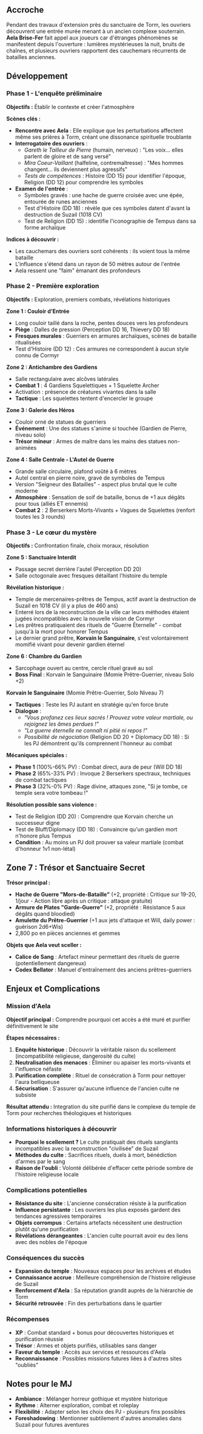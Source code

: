 ## Accroche

Pendant des travaux d'extension près du sanctuaire de Torm, les ouvriers découvrent une entrée murée menant à un ancien complexe souterrain. **Aela Brise-Fer** fait appel aux joueurs car d'étranges phénomènes se manifestent depuis l'ouverture : lumières mystérieuses la nuit, bruits de chaînes, et plusieurs ouvriers rapportent des cauchemars récurrents de batailles anciennes.

## Développement

### Phase 1 - L'enquête préliminaire

**Objectifs :** Établir le contexte et créer l'atmosphère

**Scènes clés :**

- **Rencontre avec Aela** : Elle explique que les perturbations affectent même ses prières à Torm, créant une dissonance spirituelle troublante
- **Interrogatoire des ouvriers** :
    - _Gareth le Tailleur de Pierre_ (humain, nerveux) : "Les voix... elles parlent de gloire et de sang versé"
    - _Mira Coeur-Vaillant_ (halfeline, contremaîtresse) : "Mes hommes changent... ils deviennent plus agressifs"
    - _Tests de compétences_ : Histoire (DD 15) pour identifier l'époque, Religion (DD 12) pour comprendre les symboles
- **Examen de l'entrée** :
    - Symboles gravés : une hache de guerre croisée avec une épée, entourée de runes anciennes
    - Test d'Histoire (DD 18) : révèle que ces symboles datent d'avant la destruction de Suzail (1018 CV)
    - Test de Religion (DD 15) : identifie l'iconographie de Tempus dans sa forme archaïque

**Indices à découvrir :**

- Les cauchemars des ouvriers sont cohérents : ils voient tous la même bataille
- L'influence s'étend dans un rayon de 50 mètres autour de l'entrée
- Aela ressent une "faim" émanant des profondeurs

### Phase 2 - Première exploration

**Objectifs :** Exploration, premiers combats, révélations historiques

**Zone 1 : Couloir d'Entrée**

- Long couloir taillé dans la roche, pentes douces vers les profondeurs
- **Piège** : Dalles de pression (Perception DD 16, Thievery DD 18)
- **Fresques murales** : Guerriers en armures archaïques, scènes de bataille ritualisées
- Test d'Histoire (DD 12) : Ces armures ne correspondent à aucun style connu de Cormyr

**Zone 2 : Antichambre des Gardiens**

- Salle rectangulaire avec alcôves latérales
- **Combat 1** : 4 Gardiens Squelettiques + 1 Squelette Archer
- Activation : présence de créatures vivantes dans la salle
- **Tactique** : Les squelettes tentent d'encercler le groupe

**Zone 3 : Galerie des Héros**

- Couloir orné de statues de guerriers
- **Événement** : Une des statues s'anime si touchée (Gardien de Pierre, niveau solo)
- **Trésor mineur** : Armes de maître dans les mains des statues non-animées

**Zone 4 : Salle Centrale - L'Autel de Guerre**

- Grande salle circulaire, plafond voûté à 6 mètres
- Autel central en pierre noire, gravé de symboles de Tempus
- Version "Seigneur des Batailles" - aspect plus brutal que le culte moderne
- **Atmosphère** : Sensation de soif de bataille, bonus de +1 aux dégâts pour tous (alliés ET ennemis)
- **Combat 2** : 2 Berserkers Morts-Vivants + Vagues de Squelettes (renfort toutes les 3 rounds)

### Phase 3 - Le cœur du mystère

**Objectifs :** Confrontation finale, choix moraux, résolution

**Zone 5 : Sanctuaire Interdit**

- Passage secret derrière l'autel (Perception DD 20)
- Salle octogonale avec fresques détaillant l'histoire du temple

**Révélation historique :**

- Temple de mercenaires-prêtres de Tempus, actif avant la destruction de Suzail en 1018 CV (il y a plus de 460 ans)
- Enterré lors de la reconstruction de la ville car leurs méthodes étaient jugées incompatibles avec la nouvelle vision de Cormyr
- Les prêtres pratiquaient des rituels de "Guerre Éternelle" - combat jusqu'à la mort pour honorer Tempus
- Le dernier grand prêtre, **Korvain le Sanguinaire**, s'est volontairement momifié vivant pour devenir gardien éternel

**Zone 6 : Chambre du Gardien**

- Sarcophage ouvert au centre, cercle rituel gravé au sol
- **Boss Final** : Korvain le Sanguinaire (Momie Prêtre-Guerrier, niveau Solo +2)

**Korvain le Sanguinaire** (Momie Prêtre-Guerrier, Solo Niveau 7)

- **Tactiques** : Teste les PJ autant en stratégie qu'en force brute
- **Dialogue** :
    - _"Vous profanez ces lieux sacrés ! Prouvez votre valeur martiale, ou rejoignez les âmes perdues !"_
    - _"La guerre éternelle ne connaît ni pitié ni repos !"_
    - _Possibilité de négociation_ (Religion DD 20 + Diplomacy DD 18) : Si les PJ démontrent qu'ils comprennent l'honneur au combat

**Mécaniques spéciales :**

- **Phase 1** (100%-66% PV) : Combat direct, aura de peur (Will DD 18)
- **Phase 2** (65%-33% PV) : Invoque 2 Berserkers spectraux, techniques de combat tactiques
- **Phase 3** (32%-0% PV) : Rage divine, attaques zone, "Si je tombe, ce temple sera votre tombeau !"

**Résolution possible sans violence :**

- Test de Religion (DD 20) : Comprendre que Korvain cherche un successeur digne
- Test de Bluff/Diplomacy (DD 18) : Convaincre qu'un gardien mort n'honore plus Tempus
- **Condition** : Au moins un PJ doit prouver sa valeur martiale (combat d'honneur 1v1 non-létal)

## Zone 7 : Trésor et Sanctuaire Secret

**Trésor principal :**

- **Hache de Guerre "Mors-de-Bataille"** (+2, propriété : Critique sur 19-20, 1/jour - Action libre après un critique : attaque gratuite)
- **Armure de Plates "Garde-Guerre"** (+2, propriété : Résistance 5 aux dégâts quand bloodied)
- **Amulette du Prêtre-Guerrier** (+1 aux jets d'attaque et Will, daily power : guérison 2d6+Wis)
- 2,800 po en pièces anciennes et gemmes

**Objets que Aela veut sceller :**

- **Calice de Sang** : Artefact mineur permettant des rituels de guerre (potentiellement dangereux)
- **Codex Bellator** : Manuel d'entraînement des anciens prêtres-guerriers

## Enjeux et Complications

### Mission d'Aela

**Objectif principal :** Comprendre pourquoi cet accès a été muré et purifier définitivement le site

**Étapes nécessaires :**

1. **Enquête historique** : Découvrir la véritable raison du scellement (incompatibilité religieuse, dangerosité du culte)
2. **Neutralisation des menaces** : Éliminer ou apaiser les morts-vivants et l'influence néfaste
3. **Purification complète** : Rituel de consécration à Torm pour nettoyer l'aura belliqueuse
4. **Sécurisation** : S'assurer qu'aucune influence de l'ancien culte ne subsiste

**Résultat attendu :** Integration du site purifié dans le complexe du temple de Torm pour recherches théologiques et historiques

### Informations historiques à découvrir

- **Pourquoi le scellement ?** Le culte pratiquait des rituels sanglants incompatibles avec la reconstruction "civilisée" de Suzail
- **Méthodes du culte** : Sacrifices rituels, duels à mort, bénédiction d'armes par le sang
- **Raison de l'oubli** : Volonté délibérée d'effacer cette période sombre de l'histoire religieuse locale

### Complications potentielles

- **Résistance du site** : L'ancienne consécration résiste à la purification
- **Influence persistante** : Les ouvriers les plus exposés gardent des tendances agressives temporaires
- **Objets corrompus** : Certains artefacts nécessitent une destruction plutôt qu'une purification
- **Révélations dérangeantes** : L'ancien culte pourrait avoir eu des liens avec des nobles de l'époque

### Conséquences du succès

- **Expansion du temple** : Nouveaux espaces pour les archives et études
- **Connaissance accrue** : Meilleure compréhension de l'histoire religieuse de Suzail
- **Renforcement d'Aela** : Sa réputation grandit auprès de la hiérarchie de Torm
- **Sécurité retrouvée** : Fin des perturbations dans le quartier

### Récompenses

- **XP** : Combat standard + bonus pour découvertes historiques et purification réussie
- **Trésor** : Armes et objets purifiés, utilisables sans danger
- **Faveur du temple** : Accès aux services et ressources d'Aela
- **Reconnaissance** : Possibles missions futures liées à d'autres sites "oubliés"

## Notes pour le MJ

- **Ambiance** : Mélanger horreur gothique et mystère historique
- **Rythme** : Alterner exploration, combat et roleplay
- **Flexibilité** : Adapter selon les choix des PJ - plusieurs fins possibles
- **Foreshadowing** : Mentionner subtilement d'autres anomalies dans Suzail pour futures aventures